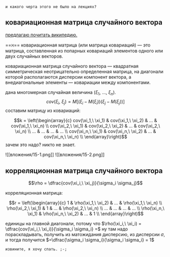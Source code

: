 ```
и какого черта этого не было на лекциях?
```

## ковариационная матрица случайного вектора
[предлагаю почитать википедию.](https://ru.wikipedia.org/wiki/%D0%9A%D0%BE%D0%B2%D0%B0%D1%80%D0%B8%D0%B0%D1%86%D0%B8%D0%BE%D0%BD%D0%BD%D0%B0%D1%8F_%D0%BC%D0%B0%D1%82%D1%80%D0%B8%D1%86%D0%B0#:~:text=%D0%9A%D0%BE%D0%B2%D0%B0%D1%80%D0%B8%D0%B0%D1%86%D0%B8%D0%BE%D0%BD%D0%BD%D0%B0%D1%8F%20%D0%BC%D0%B0%D1%82%D1%80%D0%B8%D1%86%D0%B0%20%D1%81%D0%BB%D1%83%D1%87%D0%B0%D0%B9%D0%BD%D0%BE%D0%B3%D0%BE%20%D0%B2%D0%B5%D0%BA%D1%82%D0%BE%D1%80%D0%B0%20%E2%80%94%20%D0%BA%D0%B2%D0%B0%D0%B4%D1%80%D0%B0%D1%82%D0%BD%D0%B0%D1%8F,%D0%B2%D0%BD%D0%B5%D0%B4%D0%B8%D0%B0%D0%B3%D0%BE%D0%BD%D0%B0%D0%BB%D1%8C%D0%BD%D1%8B%D0%B5%20%D1%8D%D0%BB%D0%B5%D0%BC%D0%B5%D0%BD%D1%82%D1%8B%20%E2%80%94%20%D0%BA%D0%BE%D0%B2%D0%B0%D1%80%D0%B8%D0%B0%D1%86%D0%B8%D0%B8%20%D0%BC%D0%B5%D0%B6%D0%B4%D1%83%20%D0%BA%D0%BE%D0%BC%D0%BF%D0%BE%D0%BD%D0%B5%D0%BD%D1%82%D0%B0%D0%BC%D0%B8.)

==$\aleph$== ковариационная матрица (или матрица ковариаций) — это матрица, составленная из попарных ковариаций элементов одного или двух случайных векторов.

ковариационная матрица случайного вектора — квадратная симметрическая неотрицательно определенная матрица, на диагонали которой располагаются дисперсии компонент вектора, а внедиагональные элементы — ковариации между компонентами.

дана многомерная случайная величина $(\xi_1,\ ...,\ \xi_n)$.
$$cov(\xi_i,\ \xi_j) = M[(\xi_i - M(\xi_i))(\xi_j - M(\xi_j))]$$
составим матрицу из ковариаций:

$$k = \left(\begin{array}{c}
cov(\xi_1,\ \xi_1) & cov(\xi_1,\ \xi_2) & ... & cov(\xi_1,\ \xi_n) \\
cov(\xi_2,\ \xi_1) & cov(\xi_2,\ \xi_2) & ... & cov(\xi_2,\ \xi_n) \\
... & ... & ... & ... \\
cov(\xi_n,\ \xi_1) & cov(\xi_n,\ \xi_2) & ... & cov(\xi_n,\ \xi_n) \\
\end{array}\right)$$
зачем это надо? никто не знает.

![[вложения/15-1.png]]
![[вложения/15-2.png]]

## корреляционная матрица случайного вектора

$$\rho = \dfrac{cov(\xi_i,\ \xi_j)}{\sigma_i \sigma_j}$$

корреляционная матрица:

$$r = \left(\begin{array}{c}
1 & \rho(\xi_1,\ \xi_2) & ... & \rho(\xi_1,\ \xi_n) \\
\rho(\xi_2,\ \xi_1) & 1 & ... & \rho(\xi_2,\ \xi_n) \\
... & ... & ... & ... \\
\rho(\xi_n,\ \xi_1) & \rho(\xi_n,\ \xi_2) & ... & 1 \\
\end{array}\right)$$

единицы на главной диагонали, потому что $\rho(\xi_i,\ \xi_i) = \dfrac{cov(\xi_i,\ \xi_i)}{\sigma_i \sigma_i} =$ ну там надо пораскладывать, получить из матожидания дисперсию, из дисперсии $\sigma$, и тогда получится $=\dfrac{\sigma_i \sigma_i}{\sigma_i \sigma_i} = 1$
```
извините, я хочу спать. ;-;
```